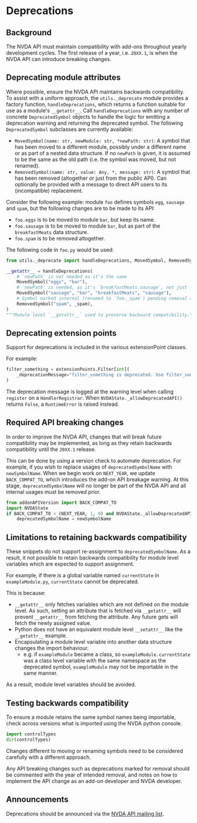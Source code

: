 # Deprecations

## Background

The NVDA API must maintain compatibility with add-ons throughout yearly development cycles.
The first release of a year, i.e. `20XX.1`, is when the NVDA API can introduce breaking changes.

## Deprecating module attributes

Where possible, ensure the NVDA API maintains backwards compatibility.
To assist with a uniform approach, the `utils._deprecate` module provides a factory function, `handleDeprecations`, which returns a function suitable for use as a module's `__getattr__`.
Call `handleDeprecations` with any number of concrete `DeprecatedSymbol` objects to handle the logic for emitting a deprecation warning and returning the deprecated symbol.
The following `DeprecatedSymbol` subclasses are currently available:

* `MovedSymbol(name: str, newModule: str, *newPath: str)`: A symbol that has been moved to a different module, possibly under a different name or as part of a nested data structure.
If no `newPath` is given, it is assumed to be the same as the old path (i.e. the symbol was moved, but not renamed).
* `RemovedSymbol(name: str, value: Any, *, message: str)`: A symbol that has been removed (altogether or just from the public API).
Can optionally be provided with a message to direct API users to its (incompatible) replacement.

Consider the following example: module `foo` defines symbols `egg`, `sausage` and `spam`, but the following changes are to be made to its API:

* `foo.eggs` is to be moved to module `bar`, but keep its name.
* `foo.sausage` is to be moved to module `bar`, but as part of the `breakfastMeats` data structure.
* `foo.spam` is to be removed altogether.

The following code in `foo.py` would be used:

```python
from utils._deprecate import handleDeprecations, MovedSymbol, RemovedSymbol

__getattr__ = handleDeprecations(
	# `newPath` is not needed as it's the same
	MovedSymbol("eggs", "bar"),
	# `newPath` is needed, as it's `breakfastMeats.sausage`, not just `sausage`.
	MovedSymbol("sausage", "bar", "breakfastMeats", "sausage"),
	# Symbol marked internal (renamed to `foo._spam`) pending removal at end of deprecation grace period
	RemovedSymbol("spam", _spam),
)
"""Module level `__getattr__` used to preserve backward compatibility."""
```

## Deprecating extension points

Support for deprecations is included in the various extensionPoint classes.

For example:

```python
filter_something = extensionPoints.Filter[int](
	_deprecationMessage="filter_something is deprecated. Use filter_somethingElse instead.",
)
```

The deprecation message is logged at the warning level when calling `register` on a `HandlerRegistrar`.
When `NVDAState._allowDeprecatedAPI()` returns `False`, a `RuntimeError` is raised instead.

## Required API breaking changes

In order to improve the NVDA API, changes that will break future compatibility may be implemented, as long as they retain backwards compatibility until the `20XX.1` release.

This can be done by using a version check to automate deprecation.
For example, if you wish to replace usages of `deprecatedSymbolName` with `newSymbolName`.
When we begin work on `NEXT_YEAR`, we update `BACK_COMPAT_TO`, which introduces the add-on API breakage warning.
At this stage, `deprecatedSymbolName` will no longer be part of the NVDA API and all internal usages must be removed prior.

```python
from addonAPIVersion import BACK_COMPAT_TO
import NVDAState
if BACK_COMPAT_TO < (NEXT_YEAR, 1, 0) and NVDAState._allowDeprecatedAPI():
	deprecatedSymbolName = newSymbolName
```

## Limitations to retaining backwards compatibility

These snippets do not support re-assignment to `deprecatedSymbolName`.
As a result, it not possible to retain backwards compatibility for module level variables which are expected to support assignment.

For example, if there is a global variable named `currentState` in `exampleModule.py`, `currentState` cannot be deprecated.

This is because:

* `__getattr__` only fetches variables which are not defined on the module level.
As such, setting an attribute that is fetched via `__getattr__` will prevent `__getattr__` from fetching the attribute.
Any future gets will fetch the newly assigned value.
* Python does not have an equivalent module level `__setattr__` like the `__getattr__` example.
* Encapsulating a module level variable into another data structure changes the import behaviour.
  * e.g. if `exampleModule` became a class, so `exampleModule.currentState` was a class level variable with the same namespace as the deprecated symbol, `exampleModule` may not be importable in the same manner.

As a result, module level variables should be avoided.

## Testing backwards compatibility

To ensure a module retains the same symbol names being importable, check across versions what is imported using the NVDA python console.

```python
import controlTypes
dir(controlTypes)
```

Changes different to moving or renaming symbols need to be considered carefully with a different approach.

Any API breaking changes such as deprecations marked for removal should be commented with the year of intended removal, and notes on how to implement the API change as an add-on developer and NVDA developer.

## Announcements

Deprecations should be announced via the [NVDA API mailing list](https://groups.google.com/a/nvaccess.org/g/nvda-api/about).
